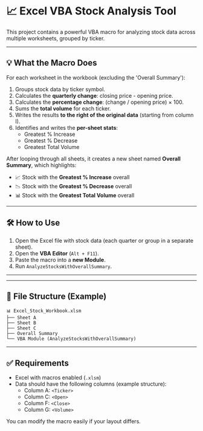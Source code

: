 # 📈 Excel VBA Stock Analysis Tool

This project contains a powerful VBA macro for analyzing stock data across multiple worksheets, grouped by ticker.

---

## 💡 What the Macro Does

For each worksheet in the workbook (excluding the 'Overall Summary'):

1. Groups stock data by ticker symbol.
2. Calculates the **quarterly change**: closing price - opening price.
3. Calculates the **percentage change**: (change / opening price) × 100.
4. Sums the **total volume** for each ticker.
5. Writes the results **to the right of the original data** (starting from column I).
6. Identifies and writes the **per-sheet stats**:
   - Greatest % Increase
   - Greatest % Decrease
   - Greatest Total Volume

After looping through all sheets, it creates a new sheet named **Overall Summary**, which highlights:

- 📈 Stock with the **Greatest % Increase** overall
- 📉 Stock with the **Greatest % Decrease** overall
- 📊 Stock with the **Greatest Total Volume** overall

---

## 🛠️ How to Use

1. Open the Excel file with stock data (each quarter or group in a separate sheet).
2. Open the **VBA Editor** (`Alt + F11`).
3. Paste the macro into a **new Module**.
4. Run `AnalyzeStocksWithOverallSummary`.

---



---

## 📁 File Structure (Example)

```
📊 Excel_Stock_Workbook.xlsm
├── Sheet A
├── Sheet B
├── Sheet C
├── Overall Summary
└── VBA Module (AnalyzeStocksWithOverallSummary)
```

---

## ✅ Requirements

- Excel with macros enabled (`.xlsm`)
- Data should have the following columns (example structure):
  - Column A: `<Ticker>`
  - Column C: `<Open>`
  - Column F: `<Close>`
  - Column G: `<Volume>`

You can modify the macro easily if your layout differs.
